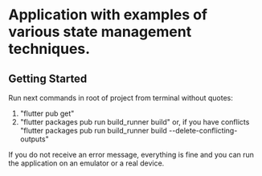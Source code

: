 # Application with examples of various state management techniques.



## Getting Started

Run next commands in root of project from terminal without quotes:
1. "flutter pub get" 
2. "flutter packages pub run build_runner build" or, if you have conflicts "flutter packages pub run build_runner build --delete-conflicting-outputs"

If you do not receive an error message, everything is fine and you can run the application on an emulator or a real device.

